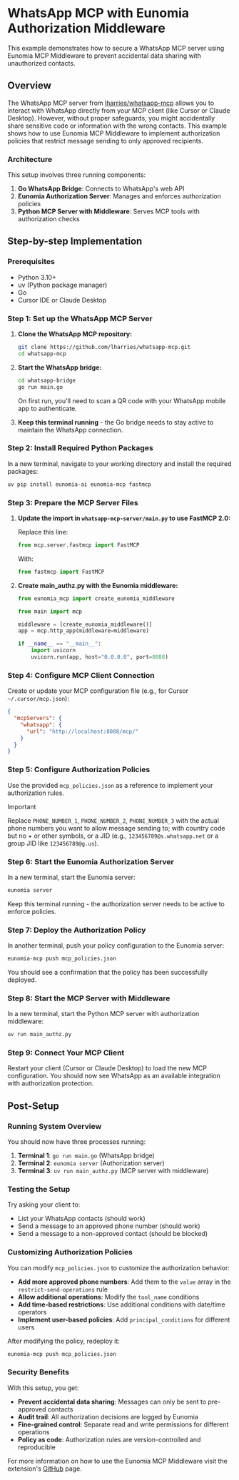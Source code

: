 # WhatsApp MCP with Eunomia Authorization Middleware

This example demonstrates how to secure a WhatsApp MCP server using Eunomia MCP Middleware to prevent accidental data sharing with unauthorized contacts.

## Overview

The WhatsApp MCP server from [lharries/whatsapp-mcp][whatsapp-mcp-github] allows you to interact with WhatsApp directly from your MCP client (like Cursor or Claude Desktop). However, without proper safeguards, you might accidentally share sensitive code or information with the wrong contacts. This example shows how to use Eunomia MCP Middleware to implement authorization policies that restrict message sending to only approved recipients.

### Architecture

This setup involves three running components:

1. **Go WhatsApp Bridge**: Connects to WhatsApp's web API
2. **Eunomia Authorization Server**: Manages and enforces authorization policies
3. **Python MCP Server with Middleware**: Serves MCP tools with authorization checks

## Step-by-step Implementation

### Prerequisites

- Python 3.10+
- uv (Python package manager)
- Go
- Cursor IDE or Claude Desktop

### Step 1: Set up the WhatsApp MCP Server

1. **Clone the WhatsApp MCP repository:**

   ```bash
   git clone https://github.com/lharries/whatsapp-mcp.git
   cd whatsapp-mcp
   ```

2. **Start the WhatsApp bridge:**

   ```bash
   cd whatsapp-bridge
   go run main.go
   ```

   On first run, you'll need to scan a QR code with your WhatsApp mobile app to authenticate.

3. **Keep this terminal running** - the Go bridge needs to stay active to maintain the WhatsApp connection.

### Step 2: Install Required Python Packages

In a new terminal, navigate to your working directory and install the required packages:

```bash
uv pip install eunomia-ai eunomia-mcp fastmcp
```

### Step 3: Prepare the MCP Server Files

1. **Update the import in `whatsapp-mcp-server/main.py` to use FastMCP 2.0:**

   Replace this line:

   ```python
   from mcp.server.fastmcp import FastMCP
   ```

   With:

   ```python
   from fastmcp import FastMCP
   ```

2. **Create main_authz.py with the Eunomia middleware:**

   ```python
   from eunomia_mcp import create_eunomia_middleware

   from main import mcp

   middleware = [create_eunomia_middleware()]
   app = mcp.http_app(middleware=middleware)

   if __name__ == "__main__":
       import uvicorn
       uvicorn.run(app, host="0.0.0.0", port=8088)
   ```

### Step 4: Configure MCP Client Connection

Create or update your MCP configuration file (e.g., for Cursor `~/.cursor/mcp.json`):

```json
{
  "mcpServers": {
    "whatsapp": {
      "url": "http://localhost:8088/mcp/"
    }
  }
}
```

### Step 5: Configure Authorization Policies

Use the provided `mcp_policies.json` as a reference to implement your authorization rules.

> [!Important]
> Replace `PHONE_NUMBER_1`, `PHONE_NUMBER_2`, `PHONE_NUMBER_3` with the actual phone numbers you want to allow message sending to; with country code but no + or other symbols, or a JID (e.g., `123456789@s.whatsapp.net` or a group JID like `123456789@g.us`).

### Step 6: Start the Eunomia Authorization Server

In a new terminal, start the Eunomia server:

```bash
eunomia server
```

Keep this terminal running - the authorization server needs to be active to enforce policies.

### Step 7: Deploy the Authorization Policy

In another terminal, push your policy configuration to the Eunomia server:

```bash
eunomia-mcp push mcp_policies.json
```

You should see a confirmation that the policy has been successfully deployed.

### Step 8: Start the MCP Server with Middleware

In a new terminal, start the Python MCP server with authorization middleware:

```bash
uv run main_authz.py
```

### Step 9: Connect Your MCP Client

Restart your client (Cursor or Claude Desktop) to load the new MCP configuration. You should now see WhatsApp as an available integration with authorization protection.

## Post-Setup

### Running System Overview

You should now have three processes running:

1. **Terminal 1**: `go run main.go` (WhatsApp bridge)
2. **Terminal 2**: `eunomia server` (Authorization server)
3. **Terminal 3**: `uv run main_authz.py` (MCP server with middleware)

### Testing the Setup

Try asking your client to:

- List your WhatsApp contacts (should work)
- Send a message to an approved phone number (should work)
- Send a message to a non-approved contact (should be blocked)

### Customizing Authorization Policies

You can modify `mcp_policies.json` to customize the authorization behavior:

- **Add more approved phone numbers**: Add them to the `value` array in the `restrict-send-operations` rule
- **Allow additional operations**: Modify the `tool_name` conditions
- **Add time-based restrictions**: Use additional conditions with date/time operators
- **Implement user-based policies**: Add `principal_conditions` for different users

After modifying the policy, redeploy it:

```bash
eunomia-mcp push mcp_policies.json
```

### Security Benefits

With this setup, you get:

- **Prevent accidental data sharing**: Messages can only be sent to pre-approved contacts
- **Audit trail**: All authorization decisions are logged by Eunomia
- **Fine-grained control**: Separate read and write permissions for different operations
- **Policy as code**: Authorization rules are version-controlled and reproducible

For more information on how to use the Eunomia MCP Middleware visit the extension's [GitHub][eunomia-mcp-github] page.

[whatsapp-mcp-github]: https://github.com/lharries/whatsapp-mcp
[eunomia-mcp-github]: https://github.com/whataboutyou-ai/eunomia/tree/main/pkgs/extensions/mcp
